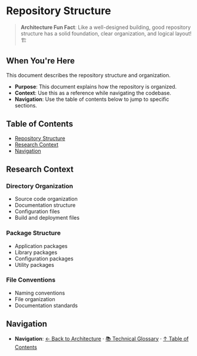 # Repository Structure

> **Architecture Fun Fact**: Like a well-designed building, good repository structure has a solid foundation, clear organization, and logical layout! 🏗️

## When You're Here

This document describes the repository structure and organization.

- **Purpose**: This document explains how the repository is organized.
- **Context**: Use this as a reference while navigating the codebase.
- **Navigation**: Use the table of contents below to jump to specific sections.

## Table of Contents

- [Repository Structure](#repository-structure)
- [Research Context](#research-context)
- [Navigation](#navigation)

## Research Context

### Directory Organization
- Source code organization
- Documentation structure
- Configuration files
- Build and deployment files

### Package Structure
- Application packages
- Library packages
- Configuration packages
- Utility packages

### File Conventions
- Naming conventions
- File organization
- Documentation standards

## Navigation

- **Navigation**: [← Back to Architecture](../README.md) · [📚 Technical Glossary](../GLOSSARY.md) · [↑ Table of Contents](#repository-structure)
